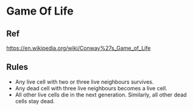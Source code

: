 # Game Of Life

## Ref
https://en.wikipedia.org/wiki/Conway%27s_Game_of_Life

## Rules
* Any live cell with two or three live neighbours survives.
* Any dead cell with three live neighbours becomes a live cell.
* All other live cells die in the next generation. Similarly, all other dead cells stay dead.

